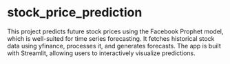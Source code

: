 # stock_price_prediction
This project predicts future stock prices using the Facebook Prophet model, which is well-suited for time series forecasting. It fetches historical stock data using yfinance, processes it, and generates forecasts. The app is built with Streamlit, allowing users to interactively visualize predictions.
